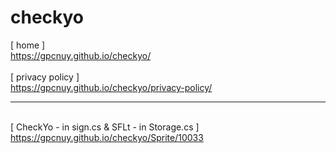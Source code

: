 # checkyo
[ home ]
<br>https://gpcnuy.github.io/checkyo/
<br>
<br>[ privacy policy ]
<br>https://gpcnuy.github.io/checkyo/privacy-policy/
<br><hr>
<br>[ CheckYo - in sign.cs & SFLt - in Storage.cs ]
<br>https://gpcnuy.github.io/checkyo/Sprite/10033
